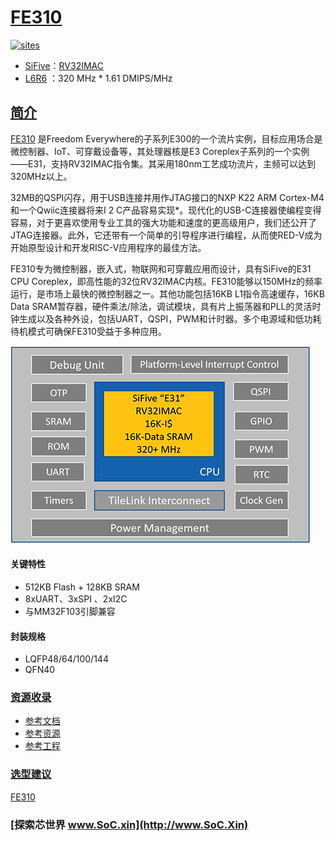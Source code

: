 ﻿# [FE310](https://github.com/SoCXin/FE310)

[![sites](http://182.61.61.133/link/resources/SoC.png)](http://www.SoC.Xin)

* [SiFive](https://www.sifive.com/)：[RV32IMAC](https://github.com/SoCXin/RISC-V)
* [L6R6](https://github.com/SoCXin/Level) ：320 MHz  * 1.61 DMIPS/MHz

## [简介](https://github.com/SoCXin/FE310/wiki)

[FE310](https://github.com/SoCXin/FE310) 是Freedom Everywhere的子系列E300的一个流片实例，目标应用场合是微控制器、IoT、可穿戴设备等，其处理器核是E3 Coreplex子系列的一个实例——E31，支持RV32IMAC指令集。其采用180nm工艺成功流片，主频可以达到320MHz以上。

32MB的QSPI闪存，用于USB连接并用作JTAG接口的NXP K22 ARM Cortex-M4和一个Qwiic连接器将来I 2 C产品容易实现*。现代化的USB-C连接器使编程变得容易，对于更喜欢使用专业工具的强大功能和速度的更高级用户，我们还公开了JTAG连接器。此外，它还带有一个简单的引导程序进行编程，从而使RED-V成为开始原型设计和开发RISC-V应用程序的最佳方法。

FE310专为微控制器，嵌入式，物联网和可穿戴应用而设计，具有SiFive的E31 CPU Coreplex，即高性能的32位RV32IMAC内核。FE310能够以150MHz的频率运行，是市场上最快的微控制器之一。其他功能包括16KB L1指令高速缓存，16KB Data SRAM暂存器，硬件乘法/除法，调试模块，具有片上振荡器和PLL的灵活时钟生成以及各种外设，包括UART，QSPI，PWM和计时器。多个电源域和低功耗待机模式可确保FE310受益于多种应用。


[![sites](docs/FE310.png)](http://www.mindmotion.com.cn/download.aspx?cid=2584)

#### 关键特性

* 512KB Flash + 128KB SRAM
* 8xUART、3xSPI 、2xI2C
* 与MM32F103引脚兼容

#### 封装规格

* LQFP48/64/100/144
* QFN40

### [资源收录](https://github.com/SoCXin)

* [参考文档](docs/)
* [参考资源](src/)
* [参考工程](project/)

### [选型建议](https://github.com/SoCXin)

[FE310](https://github.com/SoCXin/FE310)
### [探索芯世界 www.SoC.xin](http://www.SoC.Xin)
